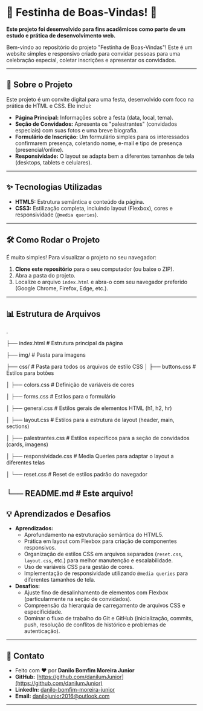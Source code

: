 # 🥳 Festinha de Boas-Vindas! 🥳

**Este projeto foi desenvolvido para fins acadêmicos como parte de um estudo e prática de desenvolvimento web.**

Bem-vindo ao repositório do projeto "Festinha de Boas-Vindas"! Este é um website simples e responsivo criado para convidar pessoas para uma celebração especial, coletar inscrições e apresentar os convidados.

---

## 🚀 Sobre o Projeto

Este projeto é um convite digital para uma festa, desenvolvido com foco na prática de HTML e CSS. Ele inclui:

* **Página Principal:** Informações sobre a festa (data, local, tema).
* **Seção de Convidados:** Apresenta os "palestrantes" (convidados especiais) com suas fotos e uma breve biografia.
* **Formulário de Inscrição:** Um formulário simples para os interessados confirmarem presença, coletando nome, e-mail e tipo de presença (presencial/online).
* **Responsividade:** O layout se adapta bem a diferentes tamanhos de tela (desktops, tablets e celulares).

---

## ✨ Tecnologias Utilizadas

* **HTML5:** Estrutura semântica e conteúdo da página.
* **CSS3:** Estilização completa, incluindo layout (Flexbox), cores e responsividade (`@media queries`).

---

## 🛠️ Como Rodar o Projeto

É muito simples! Para visualizar o projeto no seu navegador:

1.  **Clone este repositório** para o seu computador (ou baixe o ZIP).
2.  Abra a pasta do projeto.
3.  Localize o arquivo `index.html` e abra-o com seu navegador preferido (Google Chrome, Firefox, Edge, etc.).

---

## 📊 Estrutura de Arquivos

.

├── index.html                  # Estrutura principal da página

├── img/                        # Pasta para imagens

├── css/                        # Pasta para todos os arquivos de estilo CSS
│   ├── buttons.css             # Estilos para botões

│   ├── colors.css              # Definição de variáveis de cores

│   ├── forms.css               # Estilos para o formulário

│   ├── general.css             # Estilos gerais de elementos HTML (h1, h2, hr)

│   ├── layout.css              # Estilos para a estrutura de layout (header, main, sections)

│   ├── palestrantes.css        # Estilos específicos para a seção de convidados (cards, imagens)

│   ├── responsividade.css      # Media Queries para adaptar o layout a diferentes telas

│   └── reset.css               # Reset de estilos padrão do navegador

└── README.md                   # Este arquivo!
---

## 💡 Aprendizados e Desafios

* **Aprendizados:**
    * Aprofundamento na estruturação semântica do HTML5.
    * Prática em layout com Flexbox para criação de componentes responsivos.
    * Organização de estilos CSS em arquivos separados (`reset.css`, `layout.css`, etc.) para melhor manutenção e escalabilidade.
    * Uso de variáveis CSS para gestão de cores.
    * Implementação de responsividade utilizando `@media queries` para diferentes tamanhos de tela.
* **Desafios:**
    * Ajuste fino de desalinhamento de elementos com Flexbox (particularmente na seção de convidados).
    * Compreensão da hierarquia de carregamento de arquivos CSS e especificidade.
    * Dominar o fluxo de trabalho do Git e GitHub (inicialização, commits, push, resolução de conflitos de histórico e problemas de autenticação).

---

## 🤝 Contato

* Feito com ❤️ por **Danilo Bomfim Moreira Junior**
* **GitHub:** [https://github.com/danilumJunior](https://github.com/danilumJunior)
* **LinkedIn:** [danilo-bomfim-moreira-junior](https://www.linkedin.com/in/danilo-bomfim-moreira-junior-b92b9b263/)
* **Email:** [danilojunior2016@outlook.com](mailto:danilojunior2016@outlook.com)

---